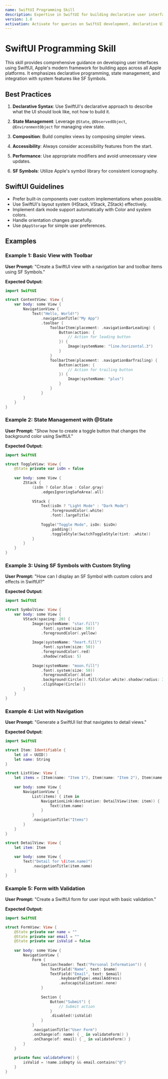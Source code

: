 ```yaml
---
name: SwiftUI Programming Skill
description: Expertise in SwiftUI for building declarative user interfaces, including SF Symbols integration and best practices.
version: 1.0
activation: Activate for queries on SwiftUI development, declarative UI building, SF Symbols usage, or SwiftUI component creation.
---
```


# SwiftUI Programming Skill

This skill provides comprehensive guidance on developing user interfaces using SwiftUI, Apple's modern framework for building apps across all Apple platforms. It emphasizes declarative programming, state management, and integration with system features like SF Symbols.

## Best Practices

1. **Declarative Syntax**: Use SwiftUI's declarative approach to describe what the UI should look like, not how to build it.

2. **State Management**: Leverage `@State`, `@ObservedObject`, `@EnvironmentObject` for managing view state.

3. **Composition**: Build complex views by composing simpler views.

4. **Accessibility**: Always consider accessibility features from the start.

5. **Performance**: Use appropriate modifiers and avoid unnecessary view updates.

6. **SF Symbols**: Utilize Apple's symbol library for consistent iconography.

## SwiftUI Guidelines

- Prefer built-in components over custom implementations when possible.
- Use SwiftUI's layout system (HStack, VStack, ZStack) effectively.
- Implement dark mode support automatically with Color and system colors.
- Handle orientation changes gracefully.
- Use `@AppStorage` for simple user preferences.

## Examples

### Example 1: Basic View with Toolbar

**User Prompt:** "Create a SwiftUI view with a navigation bar and toolbar items using SF Symbols."

**Expected Output:**
```swift
import SwiftUI

struct ContentView: View {
    var body: some View {
        NavigationView {
            Text("Hello, World!")
                .navigationTitle("My App")
                .toolbar {
                    ToolbarItem(placement: .navigationBarLeading) {
                        Button(action: {
                            // Action for leading button
                        }) {
                            Image(systemName: "line.horizontal.3")
                        }
                    }
                    ToolbarItem(placement: .navigationBarTrailing) {
                        Button(action: {
                            // Action for trailing button
                        }) {
                            Image(systemName: "plus")
                        }
                    }
                }
        }
    }
}
```

### Example 2: State Management with @State

**User Prompt:** "Show how to create a toggle button that changes the background color using SwiftUI."

**Expected Output:**
```swift
import SwiftUI

struct ToggleView: View {
    @State private var isOn = false
    
    var body: some View {
        ZStack {
            (isOn ? Color.blue : Color.gray)
                .edgesIgnoringSafeArea(.all)
            
            VStack {
                Text(isOn ? "Light Mode" : "Dark Mode")
                    .foregroundColor(.white)
                    .font(.largeTitle)
                
                Toggle("Toggle Mode", isOn: $isOn)
                    .padding()
                    .toggleStyle(SwitchToggleStyle(tint: .white))
            }
        }
    }
}
```

### Example 3: Using SF Symbols with Custom Styling

**User Prompt:** "How can I display an SF Symbol with custom colors and effects in SwiftUI?"

**Expected Output:**
```swift
import SwiftUI

struct SymbolView: View {
    var body: some View {
        VStack(spacing: 20) {
            Image(systemName: "star.fill")
                .font(.system(size: 50))
                .foregroundColor(.yellow)
            
            Image(systemName: "heart.fill")
                .font(.system(size: 50))
                .foregroundColor(.red)
                .shadow(radius: 5)
            
            Image(systemName: "moon.fill")
                .font(.system(size: 50))
                .foregroundColor(.blue)
                .background(Circle().fill(Color.white).shadow(radius: 3))
                .clipShape(Circle())
        }
    }
}
```

### Example 4: List with Navigation

**User Prompt:** "Generate a SwiftUI list that navigates to detail views."

**Expected Output:**
```swift
import SwiftUI

struct Item: Identifiable {
    let id = UUID()
    let name: String
}

struct ListView: View {
    let items = [Item(name: "Item 1"), Item(name: "Item 2"), Item(name: "Item 3")]
    
    var body: some View {
        NavigationView {
            List(items) { item in
                NavigationLink(destination: DetailView(item: item)) {
                    Text(item.name)
                }
            }
            .navigationTitle("Items")
        }
    }
}

struct DetailView: View {
    let item: Item
    
    var body: some View {
        Text("Detail for \(item.name)")
            .navigationTitle(item.name)
    }
}
```

### Example 5: Form with Validation

**User Prompt:** "Create a SwiftUI form for user input with basic validation."

**Expected Output:**
```swift
import SwiftUI

struct FormView: View {
    @State private var name = ""
    @State private var email = ""
    @State private var isValid = false
    
    var body: some View {
        NavigationView {
            Form {
                Section(header: Text("Personal Information")) {
                    TextField("Name", text: $name)
                    TextField("Email", text: $email)
                        .keyboardType(.emailAddress)
                        .autocapitalization(.none)
                }
                
                Section {
                    Button("Submit") {
                        // Submit action
                    }
                    .disabled(!isValid)
                }
            }
            .navigationTitle("User Form")
            .onChange(of: name) { _ in validateForm() }
            .onChange(of: email) { _ in validateForm() }
        }
    }
    
    private func validateForm() {
        isValid = !name.isEmpty && email.contains("@")
    }
}
```